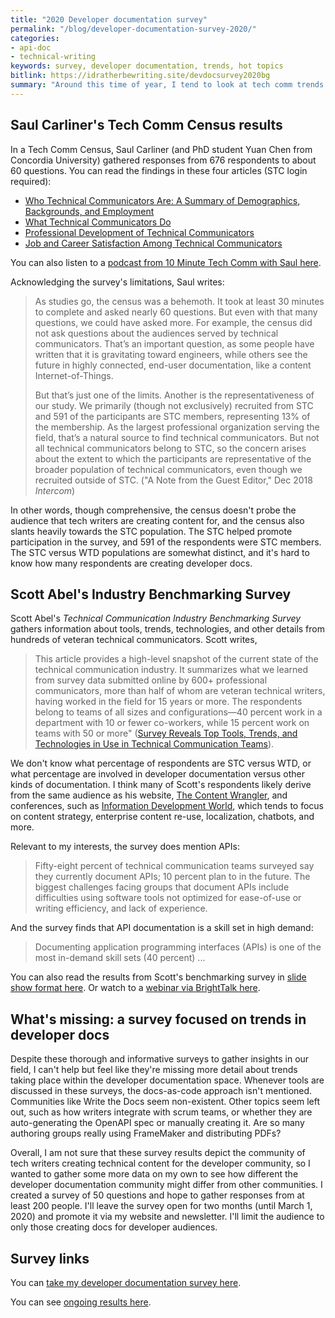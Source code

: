 ```yaml
---
title: "2020 Developer documentation survey"
permalink: "/blog/developer-documentation-survey-2020/"
categories:
- api-doc
- technical-writing
keywords: survey, developer documentation, trends, hot topics
bitlink: https://idratherbewriting.site/devdocsurvey2020bg
summary: "Around this time of year, I tend to look at tech comm trends for the previous and upcoming year. As I surveyed other tech comm posts about trends, two recent research efforts articles stand out as informative and research-based. Both of these articles were published in the December 2018 issue of <i>Intercom</i>: Saul Carliner's Tech Comm Census results, and Scott Abel's Benchmarking Survey results. Although informative, I wanted to see data more specific to developer documentation, a specialized niche within tech comm, so I decided to <a href='https://www.questionpro.com/t/AOaGwZgCFE'>create my own survey</a>."
---
```


## Saul Carliner's Tech Comm Census results

In a Tech Comm Census, Saul Carliner (and PhD student Yuan Chen from Concordia University) gathered responses from 676 respondents to about 60 questions. You can read the findings in these four articles (STC login required):
* [Who Technical Communicators Are: A Summary of Demographics, Backgrounds, and Employment](https://www.stc.org/intercom/2019/01/who-technical-communicators-are-a-summary-of-demographics-backgrounds-and-employment/)
* [What Technical Communicators Do](https://www.stc.org/intercom/2019/01/what-technical-communicators-do/)
* [Professional Development of Technical Communicators](https://www.stc.org/intercom/2019/01/professional-development-of-technical-communicators/)
* [Job and Career Satisfaction Among Technical Communicators](https://www.stc.org/intercom/2019/01/job-and-career-satisfaction-among-technical-communicators/)

You can also listen to a [podcast from 10 Minute Tech Comm with Saul here](https://podcasts.apple.com/us/podcast/dr-saul-carliner-on-the-census-of-technical-communication/id920575683?i=1000447406551).

Acknowledging the survey's limitations, Saul writes:

> As studies go, the census was a behemoth. It took at least 30 minutes to complete and asked nearly 60 questions. But even with that many questions, we could have asked more. For example, the census did not ask questions about the audiences served by technical communicators. That’s an important question, as some people have written that it is gravitating toward engineers, while others see the future in highly connected, end-user documentation, like a content Internet-of-Things.
>
> But that’s just one of the limits. Another is the representativeness
of our study. We primarily (though not exclusively) recruited from STC
and 591 of the participants are STC members, representing 13% of the
membership. As the largest professional organization serving the field,
that’s a natural source to find technical communicators. But not all technical communicators belong to STC, so the concern arises about the extent to which the participants are representative of the broader population of technical communicators, even though we recruited outside of STC. ("A Note from the Guest Editor," Dec 2018 *Intercom*)

In other words, though comprehensive, the census doesn't probe the audience that tech writers are creating content for, and the census also slants heavily towards the STC population. The STC helped promote participation in the survey, and 591 of the respondents were STC members. The STC versus WTD populations are somewhat distinct, and it's hard to know how many respondents are creating developer docs.

## Scott Abel's Industry Benchmarking Survey

Scott Abel's *Technical Communication Industry Benchmarking Survey*  gathers information about tools, trends, technologies, and other details from hundreds of veteran technical communicators. Scott writes,

> This article provides a high-level snapshot of the current state of the technical communication industry. It summarizes what we learned from survey data submitted online by 600+ professional communicators, more than half of whom are veteran technical writers, having worked in the field for 15 years or more. The respondents belong to teams of all sizes and configurations&mdash;40 percent work in a department with 10 or fewer co-workers, while 15 percent work on teams with 50 or more" ([Survey Reveals Top Tools, Trends, and Technologies in Use in Technical Communication Teams](https://www.stc.org/intercom/2019/01/survey-reveals-top-tools-trends-and-technologies-in-use-in-technical-communication-teams/)).

We don't know what percentage of respondents are STC versus WTD, or what percentage are involved in developer documentation versus other kinds of documentation. I think many of Scott's respondents likely derive from the same audience as his website, [The Content Wrangler](http://contentwrangler.com), and conferences, such as [Information Development World](https://www.informationdevelopmentworld.com/), which tends to focus on content strategy, enterprise content re-use, localization, chatbots, and more.

Relevant to my interests, the survey does mention APIs:

> Fifty-eight percent of technical communication teams surveyed say they currently document APIs; 10 percent plan to in the future. The biggest challenges facing groups that document APIs include difficulties using software tools not optimized for ease-of-use or writing efficiency, and lack of experience.

And the survey finds that API documentation is a skill set in high demand:

> Documenting application programming interfaces (APIs) is one of the most in-demand skill sets (40 percent) ...

You can also read the results from Scott's benchmarking survey in [slide show format here](http://public2.brighttalk.com/resource/core/217857/the-state-of-technical-communication_474463.pdf). Or watch to a [webinar via BrightTalk here](https://www.brighttalk.com/webcast/9273/338293/the-state-of-technical-communication-2019).

## What's missing: a survey focused on trends in developer docs

Despite these thorough and informative surveys to gather insights in our field, I can't help but feel like they're missing more detail about trends taking place within the developer documentation space. Whenever tools are discussed in these surveys, the docs-as-code approach isn't mentioned. Communities like Write the Docs seem non-existent. Other topics seem left out, such as how writers integrate with scrum teams, or whether they are auto-generating the OpenAPI spec or manually creating it. Are so many authoring groups really using FrameMaker and distributing PDFs?

Overall, I am not sure that these survey results depict the community of tech writers creating technical content for the developer community, so I wanted to gather some more data on my own to see how different the developer documentation community might differ from other communities. I created a survey of 50 questions and hope to gather responses from at least 200 people. I'll leave the survey open for two months (until March 1, 2020) and promote it via my website and newsletter. I'll limit the audience to only those creating docs for developer audiences.

## Survey links

You can [take my developer documentation survey here](https://www.questionpro.com/t/AOaGwZgCFE).

You can see [ongoing results here](https://www.questionpro.com/t/PGhS9ZgCFE).
